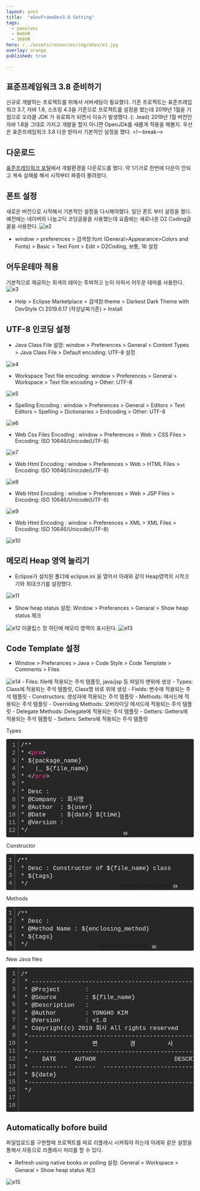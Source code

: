 ```yaml
---
layout: post
title:  "eGovFrameDev3.8 Setting"
tags:
  - panolens
  - WebVR
  - 360VR
hero: /../assets/resources/img/eGov/e1.jpg
overlay: orange
published: true

---
```

## 표준프레임워크 3.8 준비하기   
신규로 개발하는 프로젝트를 위해서 서버세팅이 필요했다. 기존 프로젝트는 표준프레임워크 3.7, 자바 1.8, 스프링 4.3을 기준으로 프로젝트를 설정을 했는데 2019년 1월을 기점으로 오라클 JDK 가 유로화가 되면서 이슈가 발생했다. 
{: .lead}
2019년 1월 버전인 자바 1.8을 그대로 가지고 개발을 할지 아니면 OpenJDk를 새롭게 적용을 해볼지. 우선은 표준프레임워크 3.8 다운 받아서 기본적인 설정을 했다. 
<!–-break-–>

## 다운로드 
<a href='https://www.egovframe.go.kr/EgovDevEnvRelease_300.jsp?menu=3&submenu=2&leftsub=2' target='_blank'>표준프레임워크 포털</a>에서 개발환경을 다운로드를 했다. 약 1기가로 한번에 다운이 안되고 계속 실패를 해서 시작부터 짜증이 몰려왔다. 

## 폰트 설정
새로운 버전으로 시작해서 기본적인 설정을 다시해야했다. 일단 폰트 부터 설정을 했다. 예전에는 네이버의 나눔고딕 코딩글꼴을 사용했는데 요즘에는 새로나온 D2 Coding글꼴을 사용한다. 
<img src='/../assets/resources/img/eGov/e2.jpg' alt='e2'>
- window > preferences > 검색창:font (General>Appearance>Colors and Fonts) > Basic > Text Font > Edit > D2Coding, 보통, 16 설정

## 어두운테마 적용
기본적으로 제공하는 회색의 테마는 투박하고 눈이 아파서 어두운 테마를 사용한다. 
<img src='/../assets/resources/img/eGov/e3.jpg' alt='e3'>
- Help > Eclipse Marketplace > 검색창:theme > Darkest Dark Theme with DevStyle CI 2019.6.17 (작성날짜기준) > Install

## UTF-8 인코딩 설정
- Java Class File 설정: window > Preferences > General > Content Types > Java Class File > Default encoding: UTF-8 설정
<img src='/../assets/resources/img/eGov/e4.jpg' alt='e4'>


- Workspace Text file encoding: window > Preferences > General > Workspace > Text file encoding > Other: UTF-8
<img src='/../assets/resources/img/eGov/e5.jpg' alt='e5'>


- Spelling Encoding : window > Preferences > General > Editors > Text Editors > Spelling > Dictionaries > Endcoding > Other: UTF-8
<img src='/../assets/resources/img/eGov/e6.jpg' alt='e6'>


- Web Css Files Encoding : window > Preferences > Web > CSS Files > Encoding: ISO 10646/Unicode(UTF-8)
<img src='/../assets/resources/img/eGov/e7.jpg' alt='e7'>


- Web Html Encoding : window > Preferences > Web > HTML Files > Encoding: ISO 10646/Unicode(UTF-8)
<img src='/../assets/resources/img/eGov/e8.jpg' alt='e8'>


- Web Html Encoding : window > Preferences > Web > JSP Files > Encoding: ISO 10646/Unicode(UTF-8)
<img src='/../assets/resources/img/eGov/e9.jpg' alt='e9'>


- Web Html Encoding : window > Preferences > XML > XML Files > Encoding: ISO 10646/Unicode(UTF-8)
<img src='/../assets/resources/img/eGov/e10.jpg' alt='e10'>


## 메모리 Heap 영역 늘리기
- Eclipse가 설치된 폴더에 eclipse.ini 을 열어서 아래와 같이 Heap영역의 시작크기와 최대크기를 설정했다. 
<img src='/../assets/resources/img/eGov/e11.jpg' alt='e11'>


- Show heap status 설정: Window > Preferances > Genaral > Show heap status 체크 
<img src='/../assets/resources/img/eGov/e12.jpg' alt='e12'>
이클립스 창 하단에 메모리 영역이 표시된다.
<img src='/../assets/resources/img/eGov/e13.jpg' alt='e13'>

## Code Template 설정 
- Window > Preferances > Java > Code Style > Code Template > Comments > Files 
<img src='/../assets/resources/img/eGov/e14.jpg' alt='e14'>
- Files: file에 적용되는 주석 템플릿, java/jsp 등 파일의 맨위에 생성
- Types: Class에 적용되는 주석 템플릿, Class명 바로 위에 생성
- Fields: 변수에 적용되는 주석 템플릿
- Constructors: 생성자에 적용되는 주석 템플릿
- Methods: 메서드에 적용되는 주석 템플릿
- Overriding Methods: 오버라이딩 메서드에 적용되는 주석 템플릿
- Delegate Methods: Delegate에 적용되는 주석 템플릿
- Getters: Getters에 적용되는 주석 템플릿
- Setters: Setters에 적용되는 주석 템플릿




Types 
<div class="colorscripter-code" style="color:#f0f0f0;font-family:Consolas, 'Liberation Mono', Menlo, Courier, monospace !important; position:relative !important;overflow:auto"><table class="colorscripter-code-table" style="margin:0;padding:0;border:none;background-color:#272727;border-radius:4px;" cellspacing="0" cellpadding="0"><tr><td style="padding:6px;border-right:2px solid #4f4f4f"><div style="margin:0;padding:0;word-break:normal;text-align:right;color:#aaa;font-family:Consolas, 'Liberation Mono', Menlo, Courier, monospace !important;line-height:130%"><div style="line-height:130%">1</div><div style="line-height:130%">2</div><div style="line-height:130%">3</div><div style="line-height:130%">4</div><div style="line-height:130%">5</div><div style="line-height:130%">6</div><div style="line-height:130%">7</div><div style="line-height:130%">8</div><div style="line-height:130%">9</div><div style="line-height:130%">10</div><div style="line-height:130%">11</div><div style="line-height:130%">12</div></div></td><td style="padding:6px 0;text-align:left"><div style="margin:0;padding:0;color:#f0f0f0;font-family:Consolas, 'Liberation Mono', Menlo, Courier, monospace !important;line-height:130%"><div style="padding:0 6px; white-space:pre; line-height:130%">/**</div><div style="padding:0 6px; white-space:pre; line-height:130%">*&nbsp;<span style="color:#f0f0f0">&lt;</span><span style="color:#ff3399">pre</span><span style="color:#f0f0f0">&gt;</span></div><div style="padding:0 6px; white-space:pre; line-height:130%">*&nbsp;${package_name}</div><div style="padding:0 6px; white-space:pre; line-height:130%">*&nbsp;&nbsp;&nbsp;|_&nbsp;${file_name}</div><div style="padding:0 6px; white-space:pre; line-height:130%">*&nbsp;<span style="color:#f0f0f0">&lt;</span><span style="color:#f0f0f0">/</span><span style="color:#ff3399">pre</span><span style="color:#f0f0f0">&gt;</span></div><div style="padding:0 6px; white-space:pre; line-height:130%">*&nbsp;</div><div style="padding:0 6px; white-space:pre; line-height:130%">*&nbsp;Desc&nbsp;:&nbsp;</div><div style="padding:0 6px; white-space:pre; line-height:130%">*&nbsp;@Company&nbsp;:&nbsp;회사명</div><div style="padding:0 6px; white-space:pre; line-height:130%">*&nbsp;@Author&nbsp;&nbsp;:&nbsp;${user}</div><div style="padding:0 6px; white-space:pre; line-height:130%">*&nbsp;@Date&nbsp;&nbsp;&nbsp;&nbsp;:&nbsp;${date}&nbsp;${time}</div><div style="padding:0 6px; white-space:pre; line-height:130%">*&nbsp;@Version&nbsp;:&nbsp;</div><div style="padding:0 6px; white-space:pre; line-height:130%">*/</div></div></td><td style="vertical-align:bottom;padding:0 2px 4px 0"><a href="http://colorscripter.com/info#e" target="_blank" style="text-decoration:none;color:white"><span style="font-size:9px;word-break:normal;background-color:#4f4f4f;color:white;border-radius:10px;padding:1px">cs</span></a></td></tr></table></div>




Constructor
<div class="colorscripter-code" style="color:#f0f0f0;font-family:Consolas, 'Liberation Mono', Menlo, Courier, monospace !important; position:relative !important;overflow:auto"><table class="colorscripter-code-table" style="margin:0;padding:0;border:none;background-color:#272727;border-radius:4px;" cellspacing="0" cellpadding="0"><tr><td style="padding:6px;border-right:2px solid #4f4f4f"><div style="margin:0;padding:0;word-break:normal;text-align:right;color:#aaa;font-family:Consolas, 'Liberation Mono', Menlo, Courier, monospace !important;line-height:130%"><div style="line-height:130%">1</div><div style="line-height:130%">2</div><div style="line-height:130%">3</div><div style="line-height:130%">4</div></div></td><td style="padding:6px 0;text-align:left"><div style="margin:0;padding:0;color:#f0f0f0;font-family:Consolas, 'Liberation Mono', Menlo, Courier, monospace !important;line-height:130%"><div style="padding:0 6px; white-space:pre; line-height:130%">/**</div><div style="padding:0 6px; white-space:pre; line-height:130%">&nbsp;*&nbsp;Desc&nbsp;:&nbsp;Constructor&nbsp;of&nbsp;${file_name}&nbsp;class</div><div style="padding:0 6px; white-space:pre; line-height:130%">&nbsp;*&nbsp;${tags}</div><div style="padding:0 6px; white-space:pre; line-height:130%">&nbsp;*/</div></div><div style="text-align:right;margin-top:-13px;margin-right:5px;font-size:9px;font-style:italic"><a href="http://colorscripter.com/info#e" target="_blank" style="color:#4f4f4ftext-decoration:none">Colored by Color Scripter</a></div></td><td style="vertical-align:bottom;padding:0 2px 4px 0"><a href="http://colorscripter.com/info#e" target="_blank" style="text-decoration:none;color:white"><span style="font-size:9px;word-break:normal;background-color:#4f4f4f;color:white;border-radius:10px;padding:1px">cs</span></a></td></tr></table></div>




Methods
<div class="colorscripter-code" style="color:#f0f0f0;font-family:Consolas, 'Liberation Mono', Menlo, Courier, monospace !important; position:relative !important;overflow:auto"><table class="colorscripter-code-table" style="margin:0;padding:0;border:none;background-color:#272727;border-radius:4px;" cellspacing="0" cellpadding="0"><tr><td style="padding:6px;border-right:2px solid #4f4f4f"><div style="margin:0;padding:0;word-break:normal;text-align:right;color:#aaa;font-family:Consolas, 'Liberation Mono', Menlo, Courier, monospace !important;line-height:130%"><div style="line-height:130%">1</div><div style="line-height:130%">2</div><div style="line-height:130%">3</div><div style="line-height:130%">4</div><div style="line-height:130%">5</div></div></td><td style="padding:6px 0;text-align:left"><div style="margin:0;padding:0;color:#f0f0f0;font-family:Consolas, 'Liberation Mono', Menlo, Courier, monospace !important;line-height:130%"><div style="padding:0 6px; white-space:pre; line-height:130%">/**</div><div style="padding:0 6px; white-space:pre; line-height:130%">&nbsp;*&nbsp;Desc&nbsp;:&nbsp;</div><div style="padding:0 6px; white-space:pre; line-height:130%">&nbsp;*&nbsp;@Method&nbsp;Name&nbsp;:&nbsp;${enclosing_method}</div><div style="padding:0 6px; white-space:pre; line-height:130%">&nbsp;*&nbsp;${tags}</div><div style="padding:0 6px; white-space:pre; line-height:130%">&nbsp;*/</div></div><div style="text-align:right;margin-top:-13px;margin-right:5px;font-size:9px;font-style:italic"><a href="http://colorscripter.com/info#e" target="_blank" style="color:#4f4f4ftext-decoration:none">Colored by Color Scripter</a></div></td><td style="vertical-align:bottom;padding:0 2px 4px 0"><a href="http://colorscripter.com/info#e" target="_blank" style="text-decoration:none;color:white"><span style="font-size:9px;word-break:normal;background-color:#4f4f4f;color:white;border-radius:10px;padding:1px">cs</span></a></td></tr></table></div>



New Java files
<div class="colorscripter-code" style="color:#f0f0f0;font-family:Consolas, 'Liberation Mono', Menlo, Courier, monospace !important; position:relative !important;overflow:auto"><table class="colorscripter-code-table" style="margin:0;padding:0;border:none;background-color:#272727;border-radius:4px;" cellspacing="0" cellpadding="0"><tr><td style="padding:6px;border-right:2px solid #4f4f4f"><div style="margin:0;padding:0;word-break:normal;text-align:right;color:#aaa;font-family:Consolas, 'Liberation Mono', Menlo, Courier, monospace !important;line-height:130%"><div style="line-height:130%">1</div><div style="line-height:130%">2</div><div style="line-height:130%">3</div><div style="line-height:130%">4</div><div style="line-height:130%">5</div><div style="line-height:130%">6</div><div style="line-height:130%">7</div><div style="line-height:130%">8</div><div style="line-height:130%">9</div><div style="line-height:130%">10</div><div style="line-height:130%">11</div><div style="line-height:130%">12</div><div style="line-height:130%">13</div><div style="line-height:130%">14</div><div style="line-height:130%">15</div><div style="line-height:130%">16</div><div style="line-height:130%">17</div><div style="line-height:130%">18</div></div></td><td style="padding:6px 0;text-align:left"><div style="margin:0;padding:0;color:#f0f0f0;font-family:Consolas, 'Liberation Mono', Menlo, Courier, monospace !important;line-height:130%"><div style="padding:0 6px; white-space:pre; line-height:130%">/*</div><div style="padding:0 6px; white-space:pre; line-height:130%">&nbsp;*&nbsp;------------------------------------------------------------------------------</div><div style="padding:0 6px; white-space:pre; line-height:130%">&nbsp;*&nbsp;@Project&nbsp;&nbsp;&nbsp;&nbsp;&nbsp;&nbsp;&nbsp;:&nbsp;</div><div style="padding:0 6px; white-space:pre; line-height:130%">&nbsp;*&nbsp;@Source&nbsp;&nbsp;&nbsp;&nbsp;&nbsp;&nbsp;&nbsp;&nbsp;:&nbsp;${file_name}</div><div style="padding:0 6px; white-space:pre; line-height:130%">&nbsp;*&nbsp;@Description&nbsp;&nbsp;&nbsp;:&nbsp;</div><div style="padding:0 6px; white-space:pre; line-height:130%">&nbsp;*&nbsp;@Author&nbsp;&nbsp;&nbsp;&nbsp;&nbsp;&nbsp;&nbsp;&nbsp;:&nbsp;YONGHO&nbsp;KIM</div><div style="padding:0 6px; white-space:pre; line-height:130%">&nbsp;*&nbsp;@Version&nbsp;&nbsp;&nbsp;&nbsp;&nbsp;&nbsp;&nbsp;:&nbsp;v1.0</div><div style="padding:0 6px; white-space:pre; line-height:130%">&nbsp;*&nbsp;Copyright(c)&nbsp;2019&nbsp;회사&nbsp;All&nbsp;rights&nbsp;reserved</div><div style="padding:0 6px; white-space:pre; line-height:130%">&nbsp;*------------------------------------------------------------------------------</div><div style="padding:0 6px; white-space:pre; line-height:130%">&nbsp;*&nbsp;&nbsp;&nbsp;&nbsp;&nbsp;&nbsp;&nbsp;&nbsp;&nbsp;&nbsp;&nbsp;&nbsp;&nbsp;&nbsp;&nbsp;&nbsp;&nbsp;&nbsp;변&nbsp;&nbsp;&nbsp;&nbsp;&nbsp;&nbsp;&nbsp;&nbsp;&nbsp;경&nbsp;&nbsp;&nbsp;&nbsp;&nbsp;&nbsp;&nbsp;&nbsp;&nbsp;사&nbsp;&nbsp;&nbsp;&nbsp;&nbsp;&nbsp;&nbsp;&nbsp;&nbsp;항&nbsp;&nbsp;&nbsp;&nbsp;&nbsp;&nbsp;&nbsp;&nbsp;&nbsp;&nbsp;&nbsp;&nbsp;&nbsp;&nbsp;&nbsp;&nbsp;&nbsp;&nbsp;&nbsp;&nbsp;&nbsp;&nbsp;&nbsp;</div><div style="padding:0 6px; white-space:pre; line-height:130%">&nbsp;*------------------------------------------------------------------------------</div><div style="padding:0 6px; white-space:pre; line-height:130%">&nbsp;*&nbsp;&nbsp;&nbsp;&nbsp;DATE&nbsp;&nbsp;&nbsp;&nbsp;&nbsp;AUTHOR&nbsp;&nbsp;&nbsp;&nbsp;&nbsp;&nbsp;&nbsp;&nbsp;&nbsp;&nbsp;&nbsp;&nbsp;&nbsp;&nbsp;&nbsp;&nbsp;&nbsp;&nbsp;&nbsp;&nbsp;&nbsp;&nbsp;DESCRIPTION&nbsp;&nbsp;&nbsp;&nbsp;&nbsp;&nbsp;&nbsp;&nbsp;&nbsp;&nbsp;&nbsp;&nbsp;&nbsp;&nbsp;&nbsp;&nbsp;&nbsp;&nbsp;&nbsp;&nbsp;&nbsp;&nbsp;&nbsp;&nbsp;</div><div style="padding:0 6px; white-space:pre; line-height:130%">&nbsp;*&nbsp;----------&nbsp;&nbsp;------&nbsp;&nbsp;---------------------------------------------------------&nbsp;</div><div style="padding:0 6px; white-space:pre; line-height:130%">&nbsp;*&nbsp;${date}</div><div style="padding:0 6px; white-space:pre; line-height:130%">&nbsp;*------------------------------------------------------------------------------</div><div style="padding:0 6px; white-space:pre; line-height:130%">&nbsp;*/</div><div style="padding:0 6px; white-space:pre; line-height:130%">&nbsp;</div><div style="padding:0 6px; white-space:pre; line-height:130%">&nbsp;</div></div><div style="text-align:right;margin-top:-13px;margin-right:5px;font-size:9px;font-style:italic"><a href="http://colorscripter.com/info#e" target="_blank" style="color:#4f4f4ftext-decoration:none">Colored by Color Scripter</a></div></td><td style="vertical-align:bottom;padding:0 2px 4px 0"><a href="http://colorscripter.com/info#e" target="_blank" style="text-decoration:none;color:white"><span style="font-size:9px;word-break:normal;background-color:#4f4f4f;color:white;border-radius:10px;padding:1px">cs</span></a></td></tr></table></div>


## Automatically bofore build
파일업로드를 구현할때 프로젝트를 따로 리플레시 시켜줘야 하는데 아래와 같은 설정을 통해서 자동으로 리플레시 처리를 할 수 있다.
- Refresh using native books or polling 설정: General > Workspace > Genaral > Show heap status 체크
<img src='/../assets/resources/img/eGov/e15.jpg' alt='e15'>


